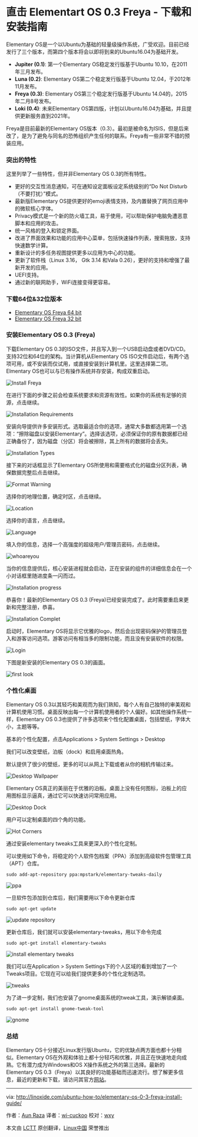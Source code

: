 直击 Elementart OS 0.3 Freya - 下载和安装指南
===========================================================================
Elementary OS是一个以Ubuntu为基础的轻量级操作系统，广受欢迎。目前已经发行了三个版本，而第四个版本将会以即将到来的Ubuntu16.04为基础开发。

- **Jupiter (0.1)**: 第一个Elementary OS稳定发行版基于Ubuntu 10.10，在2011年三月发布。
- **Luna (0.2)**: Elementary OS第二个稳定发行版基于Ubuntu 12.04，于2012年11月发布。
- **Freya (0.3)**: Elementary OS第三个稳定发行版基于Ubuntu 14.04的，2015年二月8号发布。
- **Loki (0.4)**: 未来Elementary OS第四版，计划以Ubuntu16.04为基础，并且提供更新服务直到2021年。

Freya是目前最新的Elementary OS版本（0.3）。最初是被命名为ISIS，但是后来改了，是为了避免与同名的恐怖组织产生任何的联系。Freya有一些非常不错的预装应用。

### 突出的特性 ###

这里列举了一些特性，但并非Elementary OS 0.3的所有特性。

- 更好的交互性消息通知，可在通知设定面板设定系统级别的“Do Not Disturb（不要打扰）”模式。
- 最新版Elementary OS提供更好的emoji表情支持，及内置替换了网页应用中的微软核心字体。
- Privacy模式是一个新的防火墙工具，易于使用，可以帮助保护电脑免遭恶意脚本和应用的攻击。
- 统一风格的登入和锁定界面。
- 改进了界面效果和功能的应用中心菜单，包括快速操作列表，搜索拖放，支持快速数学计算。
- 重新设计的多任务视图提供更多以应用为中心的功能。
- 更新了软件栈（Linux 3.16， Gtk 3.14 和Vala 0.26），更好的支持和增强了最新开发的应用。
- UEFI支持。
- 通过新的联网助手，WiFi连接变得更容易。

### 下载64位&32位版本 ###

- [Elementary OS Freya 64 bit][1]
- [Elementary OS Freya 32 bit][2]

### 安装Elementary OS 0.3 (Freya) ###

下载Elementary OS 0.3的ISO文件，并且写入到一个USB启动盘或者DVD/CD。支持32位和64位的架构。当计算机从Elementary OS ISO文件启动后，有两个选项可用，或不安装而仅试用，或直接安装到计算机里。这里选择第二项。Elmentary OS也可以与已有操作系统并存安装，构成双重启动。

![Install Freya](http://blog.linoxide.com/wp-content/uploads/2015/04/Install-Freya.png)

在进行下面的步骤之前会检查系统要求和资源有效性。如果你的系统有足够的资源，点击继续。

![Installation Requirements](http://blog.linoxide.com/wp-content/uploads/2015/04/Installation-Requirements.png)

安装向导提供许多安装形式。选取最适合你的选项，通常大多数都选用第一个选项：“擦除磁盘以安装Elementary”。选择该选项，必须保证你的原有数据都已经正确备份了，因为磁盘（分区）将会被擦除，其上所有的数据将会丢失。

![Installation Types](http://blog.linoxide.com/wp-content/uploads/2015/04/Installation-Types.png)

接下来的对话框显示了Elementary OS所使用和需要格式化的磁盘分区列表，确保数据完整后点击继续。

![Format Warning](http://blog.linoxide.com/wp-content/uploads/2015/04/Format-Warning.png)

选择你的地理位置，确定时区，点击继续。

![Location](http://blog.linoxide.com/wp-content/uploads/2015/04/Location.png)

选择你的语言，点击继续。

![Language](http://blog.linoxide.com/wp-content/uploads/2015/04/Language.png)

填入你的信息，选择一个高强度的超级用户/管理员密码，点击继续。

![whoareyou](http://blog.linoxide.com/wp-content/uploads/2015/04/whoareyou.png)

当你的信息提供后，核心安装进程就会启动，正在安装的组件的详细信息会在一个小对话框里随进度条一闪而过。

![Installation progress](http://blog.linoxide.com/wp-content/uploads/2015/04/Installation-progress.png)

恭喜你！最新的Elementary OS 0.3 (Freya)已经安装完成了。此时需要重启来更新和完整注册，恭喜。

![Installation Complet](http://blog.linoxide.com/wp-content/uploads/2015/04/Installation-Complet.png)

启动时，Elementary OS将显示它优雅的logo，然后会出现密码保护的管理员登入和游客访问选项。游客访问有相当多的限制功能，而且没有安装软件的权限。

![Login](http://blog.linoxide.com/wp-content/uploads/2015/04/Login.png)

下图是新安装的Elementary OS 0.3的画面。

![first look](http://blog.linoxide.com/wp-content/uploads/2015/04/first-look.png)

### 个性化桌面 ###

Elementary OS 0.3以其轻巧和美观而为我们熟知，每个人有自己独特的审美观和计算机使用习惯。桌面反映出每一个计算机使用者的个人偏好。如其他操作系统一样，Elementary OS 0.3也提供了许多选项来个性化配置桌面，包括壁纸，字体大小，主题等等。

基本的个性化配置，点击Applications > System Settings > Desktop

我们可以改变壁纸，泊板（dock）和启用桌面热角。

默认提供了很少的壁纸，更多的可以从网上下载或者从你的相机传输过来。

![Desktop Wallpaper](http://blog.linoxide.com/wp-content/uploads/2015/04/Desktop-Wallpaper4.png)

Elementary OS真正的美丽在于优雅的泊板。桌面上没有任何图标，泊板上的应用图标显示逼真，通过它可以快速访问常用应用。

![Desktop Dock](http://blog.linoxide.com/wp-content/uploads/2015/04/Desktop-Dock1.png)

用户可以定制桌面的四个角的功能。

![Hot Corners](http://blog.linoxide.com/wp-content/uploads/2015/04/Hot-Corners.png)

通过安装elementary tweaks工具来更深入的个性化定制。

可以使用如下命令，将稳定的个人软件包档案（PPA）添加到高级软件包管理工具（APT）仓库。

	sudo add-apt-repository ppa:mpstark/elementary-tweaks-daily

![ppa](http://blog.linoxide.com/wp-content/uploads/2015/04/elementary-tweaks-ppa.png)

一旦软件包添加到仓库后，我们需要用以下命令更新仓库

	sudo apt-get update

![update repository](http://blog.linoxide.com/wp-content/uploads/2015/04/update-repository.png)

更新仓库后，我们就可以安装elementary-tweaks，用以下命令完成

	sudo apt-get install elementary-tweaks

![install elementary tweaks](http://blog.linoxide.com/wp-content/uploads/2015/04/install-elementary-tweaks.png)

我们可以在Application > System Settings下的个人区域的看到增加了一个Tweaks项目。它现在可以给我们提供更多的个性化定制选项。

![tweaks](http://blog.linoxide.com/wp-content/uploads/2015/04/tweaks.png)

为了进一步定制，我们也安装了gnome桌面系统的tweak工具，演示解锁桌面。
	
	sudo apt-get install gnome-tweak-tool

![gnome](http://blog.linoxide.com/wp-content/uploads/2015/04/gnome.png)

### 总结 ###

Elementary OS十分接近Linux发行版Ubuntu，它的优缺点两方面也都十分相似。Elementary OS在外观和体验上都十分轻巧和优雅，并且正在快速地走向成熟。它有潜力成为Windows和OS X操作系统之外的第三选择。最新的Elementary OS 0.3（Freya）以其良好的功能基础而迅速流行。想了解更多信息，最近的更新和下载，请访问其官方[网站][1]。

--------------------------------------------------------------------------------

via: http://linoxide.com/ubuntu-how-to/elementary-os-0-3-freya-install-guide/

作者：[Aun Raza][a]
译者：[wi-cuckoo](https://github.com/wi-cuckoo)
校对：[wxy](https://github.com/wxy)

本文由 [LCTT](https://github.com/LCTT/TranslateProject) 原创翻译，[Linux中国](http://linux.cn/) 荣誉推出

[a]:http://linoxide.com/author/arunrz/
[1]:http://sourceforge.net/projects/elementaryos/files/stable/elementaryos-freya-amd64.20150411.iso/download
[2]:http://sourceforge.net/projects/elementaryos/files/stable/elementaryos-freya-i386.20150411.iso/download
[3]:http://elementary.io/
